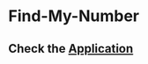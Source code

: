 # Find-My-Number

## Check the [Application](https://warlokesh666666.github.io/Find-My-Number-Game/)
